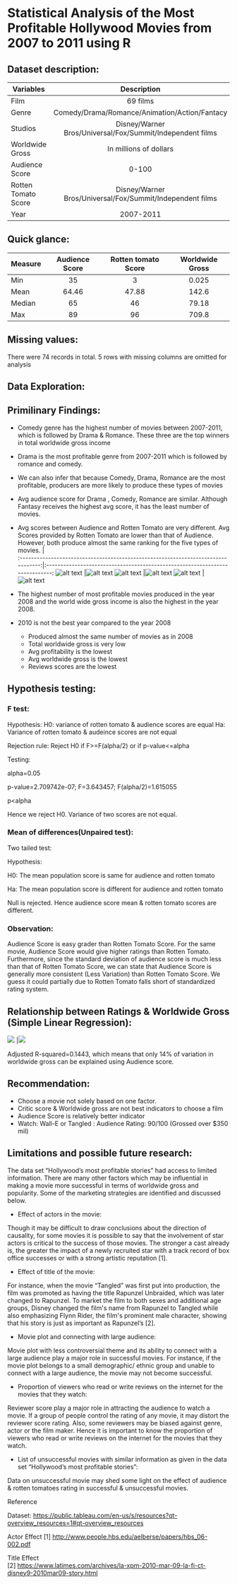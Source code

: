 # Statistical Analysis of the Most Profitable Hollywood Movies from 2007 to 2011 using R

## Dataset description:
| Variables          | Description                                              | 
| ------------------ |:--------------------------------------------------------:| 
| Film               | 69 films                                                 | 
| Genre              | Comedy/Drama/Romance/Animation/Action/Fantacy            |   
| Studios            | Disney/Warner Bros/Universal/Fox/Summit/Independent films|  
| Worldwide Gross    | In millions of dollars                                   |
| Audience Score     | 0-100                                                    |
| Rotten Tomato Score| Disney/Warner Bros/Universal/Fox/Summit/Independent films|
| Year               | 2007-2011                                                |

## Quick glance:
| Measure    | Audience Score| Rotten tomato Score| Worldwide Gross|
| ---------- |:-------------:| :-----------------:| :-------------:|
| Min        | 35            | 3                  | 0.025          |
| Mean       | 64.46         | 47.88              | 142.6          |
| Median     | 65            | 46                 | 79.18          |
| Max        | 89            | 96                 | 709.8          |

## Missing values:
There were 74 records in total. 5 rows with missing columns are omitted for analysis
## Data Exploration:

## Primilinary Findings:
+ Comedy genre has the highest number of movies between 2007-2011, which is followed by Drama & Romance. These three are the top winners in total worldwide gross income
+ Drama is the most profitable genre from 2007-2011 which is followed by romance and comedy.
+ We can also infer that because Comedy, Drama, Romance are the most profitable, producers are more likely to produce these types of movies
+ Avg audience score for Drama , Comedy, Romance are similar. Although Fantasy receives the highest avg score, it has the least number of movies.
+ Avg scores between Audience and Rotten Tomato are very different. Avg Scores provided by Rotten Tomato are lower than that of Audience. However, both produce almost the same ranking for the five types of movies.
                                                                                   |   
:---------------------------------------------------------------------------------:|:----------------------------------------------------------------------------:
![alt text](https://github.com/nkdot/statistics/tree/main/images/picture1)         |![alt text](https://github.com/nkdot/statistics/tree/main/images/picture2)
![alt text](https://github.com/nkdot/statistics/tree/main/images/p3)               |![alt text](https://github.com/nkdot/statistics/tree/main/images/p4)
![alt text](https://github.com/nkdot/statistics/tree/main/images/p5)               |![alt text](https://github.com/nkdot/statistics/tree/main/images/p6)

+ The highest number of most profitable movies produced in the year 2008 and the world wide gross income is also the highest in the year 2008.
+ 2010 is not the best year compared to the year 2008
  + Produced almost the same number of movies as in 2008
  + Total worldwide gross is very low
  + Avg profitability is the lowest
  + Avg worldwide gross is the lowest
  + Reviews scores are the lowest

## Hypothesis testing:
### F test:
 Hypothesis: 
 H0: variance of rotten tomato & audience scores are equal
 Ha: Variance of rotten tomato & audeince scores are not equal
 
 Rejection rule: Reject H0 if F>=F(alpha/2) or if p-value<=alpha
 
 Testing: 
 
 alpha=0.05
 
 p-value=2.709742e-07; F=3.643457; F(alpha/2)=1.615055
 
 p<alpha 
         
 Hence we reject H0. Variance of two scores are not equal.
 
 ### Mean of differences(Unpaired test):
         
 Two tailed test:
         
 Hypothesis:
         
 H0: The mean population score is same for audience and rotten tomato
         
 Ha: The mean population score is different for audience and rotten tomato
  
 Null is rejected. Hence audience score mean & rotten tomato scores are different.
 
 ### Observation:
         
 Audience Score is easy grader than Rotten Tomato Score. For the same movie, Audience Score would give higher ratings than Rotten Tomato. Furthermore,  since the standard deviation of audience score is much less than that of Rotten Tomato Score, we can state that Audience Score is generally more consistent (Less Variation) than Rotten Tomato Score. We guess it could partially due to Rotten Tomato falls short of standardized rating system.
         
## Relationship between Ratings & Worldwide Gross (Simple Linear Regression):
![](https://github.com/nkdot/statistics/tree/main/images/picture3)       |![](https://github.com/nkdot/statistics/tree/main/images/picture4)
         
  Adjusted R-squared=0.1443, which means that only 14% of variation in worldwide gross can be explained using Audience score.

 ## Recommendation:
+ Choose a movie not solely based on one factor. 
+ Critic score & Worldwide gross are not best indicators to choose a film  
+ Audience Score is relatively better indicator 
+ Watch: Wall-E or Tangled : Audience Rating: 90/100 (Grossed over $350 mil)


         
## Limitations and possible future research:
The data set “Hollywood’s most profitable stories” had access to limited information. There are many other factors which may be influential in making a movie more successful in terms of worldwide gross and popularity. Some of the marketing strategies are identified and discussed below.
         
+	Effect of actors in the movie:
         
Though it may be difficult to draw conclusions about the direction of causality, for some movies it is possible to say that the involvement of star actors is critical to the success of those movies. The stronger a cast already is, the greater the impact of a newly recruited star with a track record of box office successes or with a strong artistic reputation [1].
 
+ Effect of title of the movie:
         
For instance, when the movie “Tangled” was first put into production, the film was promoted as having the title Rapunzel Unbraided, which was later changed to Rapunzel. To market the film to both sexes and additional age groups, Disney changed the film's name from Rapunzel to Tangled while also emphasizing Flynn Rider, the film's prominent male character, showing that his story is just as important as Rapunzel’s [2].
 
+ Movie plot and connecting with large audience:
         
Movie plot with less controversial theme and its ability to connect with a large audience play a major role in successful movies. For instance, if the movie plot belongs to a small demographic/ ethnic group and unable to connect with a large audience, the movie may not become successful.
 
+ Proportion of viewers who read or write reviews on the internet for the movies that they watch:
         
Reviewer score play a major role in attracting the audience to watch a movie. If a group of people control the rating of any movie, it may distort the reviewer score rating. Also, some reviewers may be biased against genre, actor or the film maker.  Hence it is important to know the proportion of viewers who read or write reviews on the internet for the movies that they watch.
 
+ List of unsuccessful movies with similar information as given in the data set “Hollywood’s most profitable stories”:
         
Data on unsuccessful movie may shed some light on the effect of audience & rotten tomatoes rating in successful & unsuccessful movies. 

Reference

Dataset: 
https://public.tableau.com/en-us/s/resources?qt-overview_resources=1#qt-overview_resources

Actor Effect 
[1] http://www.people.hbs.edu/aelberse/papers/hbs_06-002.pdf
 
Title Effect	
[2] https://www.latimes.com/archives/la-xpm-2010-mar-09-la-fi-ct-disney9-2010mar09-story.html
